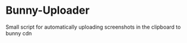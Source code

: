 # Bunny-Uploader
Small script for automatically uploading screenshots in the clipboard to bunny cdn
